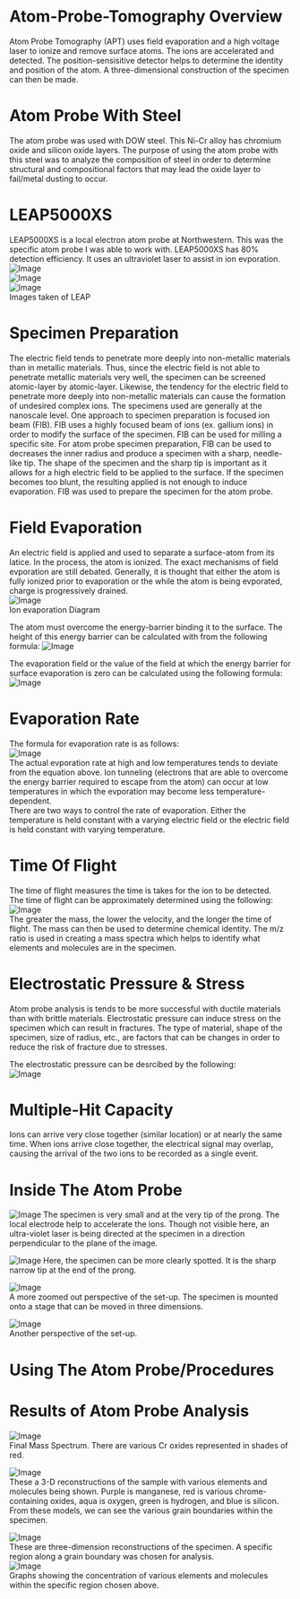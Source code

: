# Atom-Probe-Tomography Overview
Atom Probe Tomography (APT) uses field evaporation and a high voltage laser to ionize and remove surface atoms. The ions are accelerated and detected. The position-sensisitive detector helps to determine the identity and position of the atom. A three-dimensional construction of the specimen can then be made.

# Atom Probe With Steel 
The atom probe was used with DOW steel. This Ni-Cr alloy has chromium oxide and silicon oxide layers. The purpose of using the atom probe with this steel was to analyze the composition of steel in order to determine structural and compositional factors that may lead the oxide layer to fail/metal dusting to occur. 

# LEAP5000XS
LEAP5000XS is a local electron atom probe at Northwestern. This was the specific atom probe I was able to work with. LEAP5000XS has 80% detection efficiency. It uses an ultraviolet laser to assist in ion evporation.  
![Image](/LEAP5000XS/image3.jpeg)  
![Image](/LEAP5000XS/image2.jpeg)  
![Image](/LEAP5000XS/image1.jpeg)  
Images taken of LEAP

# Specimen Preparation 
The electric field tends to penetrate more deeply into non-metallic materials than in metallic materials. Thus, since the electric field is not able to penetrate metallic materials very well, the specimen can be screened atomic-layer by atomic-layer. Likewise, the tendency for the electric field to penetrate more deeply into non-metallic materials can cause the formation of undesired complex ions. The specimens used are generally at the nanoscale level. One approach to specimen preparation is focused ion beam (FIB). FIB uses a highly focused beam of ions (ex. gallium ions) in order to modify the surface of the specimen. FIB can be used for milling a specific site. For atom probe specimen preparation, FIB can be used to decreases the inner radius and produce a specimen with a sharp, needle-like tip. The shape of the specimen and the sharp tip is important as it allows for a high electric field to be applied to the surface. If the specimen becomes too blunt, the resulting applied is not enough to induce evaporation. FIB was used to prepare the specimen for the atom probe. 

# Field Evaporation
An electric field is applied and used to separate a surface-atom from its latice. In the process, the atom is ionized. The exact mechanisms of field evporation are still debated. Generally, it is thought that either the atom is fully ionized prior to evaporation or the while the atom is being evporated, charge is progressively drained.  
![Image](/Diagrams:Graphs/Ion_Evaporation.png)  
Ion evaporation Diagram  

The atom must overcome the energy-barrier binding it to the surface. The height of this energy barrier can be calculated with from the following formula: 
![Image](/Equations/Energy_Barrier_Height.png)  

The evaporation field or the value of the field at which the energy barrier for surface evaporation is zero can be calculated using the following formula:  
![Image](/Equations/Field_Evaporation.png)

# Evaporation Rate
The formula for evaporation rate is as follows:  
![Image](/Equations/Evaporation_Rate.png)  
The actual evporation rate at high and low temperatures tends to deviate from the equation above. Ion tunneling (electrons that are able to overcome the energy barrier required to escape from the atom) can occur at low temperatures in which the evporation may become less temperature-dependent.  
There are two ways to control the rate of evaporation. Either the temperature is held constant with a varying electric field or the electric field is held constant with varying temperature. 

# Time Of Flight
The time of flight measures the time is takes for the ion to be detected.  
The time of flight can be approximately determined using the following:  
![Image](/Equations/Time_Of_Flight.png)  
The greater the mass, the lower the velocity, and the longer the time of flight. The mass can then be used to determine chemical identity. The m/z ratio is used in creating a mass spectra which helps to identify what elements and molecules are in the specimen.   

# Electrostatic Pressure & Stress
Atom probe analysis is tends to be more successful with ductile materials than with brittle materials. Electrostatic pressure can induce stress on the specimen which can result in fractures. The type of material, shape of the specimen, size of radius, etc., are factors that can be changes in order to reduce the risk of fracture due to stresses.  

The electrostatic pressure can be desrcibed by the following:  
![Image](/Equations/Electrostatic_Pressure.png)

# Multiple-Hit Capacity
Ions can arrive very close together (similar location) or at nearly the same time. When ions arrive close together, the electrical signal may overlap, causing the arrival of the two ions to be recorded as a single event. 

# Inside The Atom Probe
![Image](/LEAP5000XS/Atom_Probe_Inside(1).png)
The specimen is very small and at the very tip of the prong. The local electrode help to accelerate the ions. Though not visible here, an ultra-violet laser is being directed at the specimen in a direction perpendicular to the plane of the image. 


![Image](/LEAP5000XS/Atom_Probe_Inside(2).png)
Here, the specimen can be more clearly spotted. It is the sharp narrow tip at the end of the prong.  


![Image](/LEAP5000XS/Atom_Probe_Inside(3).png)  
A more zoomed out perspective of the set-up. The specimen is mounted onto a stage that can be moved in three dimensions.  


![Image](/LEAP5000XS/Atom_Probe_Inside(4).png)  
Another perspective of the set-up.


# Using The Atom Probe/Procedures

# Results of Atom Probe Analysis
![Image](/Diagrams:Graphs/Final_Mass_Spectrum.png)  
Final Mass Spectrum. There are various Cr oxides represented in shades of red. 

![Image](/Diagrams:Graphs/Three_Dimensional_Mixtures.png)  
These a 3-D reconstructions of the sample with various elements and molecules being shown. Purple is manganese, red is various chrome-containing oxides, aqua is oxygen, green is hydrogen, and blue is silicon. From these models, we can see the various grain boundaries within the specimen.  

![Image](/Diagrams:Graphs/three_dimensional_grain.png)  
These are three-dimension reconstructions of the specimen. A specific region along a grain boundary was chosen for analysis.  
![Image](/Diagrams:Graphs/three_dimensional_grain_concentration.png)  
Graphs showing the concentration of various elements and molecules within the specific region chosen above. 
